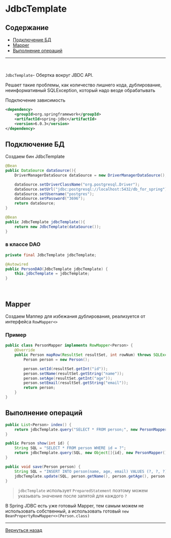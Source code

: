 # JdbcTemplate

## Содержание

+ [Подключение БД](#1)
+ [Mapper](#2)
+ [Выполнение операций](#3)
___
<br>

`JdbcTemplate`- Обертка вокруг JBDC API. 

Решает такие проблемы, как количество лишнего кода, дублирование, неинформативный SQLException, который надо везде обрабатывать

Подключение зависимость
```xml
<dependency>
    <groupId>org.springframework</groupId>
    <artifactId>spring-jdbc</artifactId>
    <version>6.0.3</version>
</dependency>
```
<a name="1"></a>
## Подключение БД

Создаем бин JdbcTemplate

```Java
@Bean
public DataSource dataSource(){
    DriverManagerDataSource dataSource = new DriverManagerDataSource();

    dataSource.setDriverClassName("org.postgresql.Driver");
    dataSource.setUrl("jdbc:postgresql://localhost:5432/db_for_spring");
    dataSource.setUsername("postgres");
    dataSource.setPassword("3696");
    return dataSource;
}

@Bean
public JdbcTemplate jdbcTemplate(){
    return new JdbcTemplate(dataSource());
}
```

### в классе DAO
```Java
private final JdbcTemplate jdbcTemplate;

@Autowired
public PersonDAO(JdbcTemplate jdbcTemplate) {
    this.jdbcTemplate = jdbcTemplate;
}
```

<br>

<a name="2"></a>
## Mapper

Создаем Маппер для избежания дублирования, реализуется от интерфейса `RowMapper<>`

### Пример

```Java
public class PersonMapper implements RowMapper<Person> {
    @Override
    public Person mapRow(ResultSet resultSet, int rowNum) throws SQLException {
        Person person = new Person();

        person.setId(resultSet.getInt("id"));
        person.setName(resultSet.getString("name"));
        person.setAge(resultSet.getInt("age"));
        person.setEmail(resultSet.getString("email"));
        return person;
    }
}
```
<a name="3"></a>
## Выполнение операций

```Java
public List<Person> index() {
    return jdbcTemplate.query("SELECT * FROM person;", new PersonMapper());
}

public Person show(int id) {
    String SQL = "SELECT * FROM person WHERE id = ?";
    return jdbcTemplate.query(SQL, new Object[]{id}, new PersonMapper()).stream().findAny().orElse(null);
}

public void save(Person person) {
    String SQL = "INSERT INTO person(name, age, email) VALUES (?, ?, ?);";
    jdbcTemplate.update(SQL, person.getName(), person.getAge(), person.getEmail());
}
```
> `jdbcTemplate` использует `PreparedStatement` поэтому можем указывать значение после запятой для каждого `?`

В Spring JDBC есть уже готовый Mapper, тем самым можем не использовать собственный, а использовать готовый `new BeanPropertyRowMapper<>(Person.class)`
___

[Вернуться назад](../../README.md)